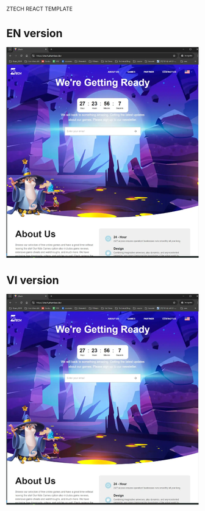 ZTECH REACT TEMPLATE

# EN version
![EN Version](/public/en-version.webp)

# VI version
![VI Version](/public/en-version.webp)